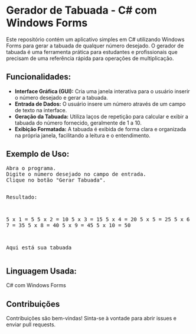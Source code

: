 <h1>Gerador de Tabuada - C# com Windows Forms</h1>

<p>Este repositório contém um aplicativo simples em C# utilizando Windows Forms para gerar a tabuada de qualquer número desejado. O gerador de tabuada é uma ferramenta prática para estudantes e profissionais que precisam de uma referência rápida para operações de multiplicação.</p>

<h2>Funcionalidades:</h2>
<ul>
    <li><strong>Interface Gráfica (GUI):</strong> Cria uma janela interativa para o usuário inserir o número desejado e gerar a tabuada.</li>
    <li><strong>Entrada de Dados:</strong> O usuário insere um número através de um campo de texto na interface.</li>
    <li><strong>Geração da Tabuada:</strong> Utiliza laços de repetição para calcular e exibir a tabuada do número fornecido, geralmente de 1 a 10.</li>
    <li><strong>Exibição Formatada:</strong> A tabuada é exibida de forma clara e organizada na própria janela, facilitando a leitura e o entendimento.</li>
</ul>

<h2>Exemplo de Uso:</h2>
<pre>
Abra o programa.
Digite o número desejado no campo de entrada.
Clique no botão "Gerar Tabuada".

Resultado:

5 x 1 = 5
5 x 2 = 10
5 x 3 = 15
5 x 4 = 20
5 x 5 = 25
5 x 6 = 30
5 x 7 = 35
5 x 8 = 40
5 x 9 = 45
5 x 10 = 50

Aqui está sua tabuada
</pre>

<h2>Linguagem Usada:</h2>
<p>C# com Windows Forms</p>

<h2>Contribuições</h2>
<p>Contribuições são bem-vindas! Sinta-se à vontade para abrir issues e enviar pull requests.</p>

</body>
</html>
